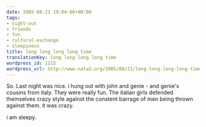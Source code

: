 ```yaml
---
date: 2005-08-21 19:04:06+00:00
tags:
- night-out
- friends
- fun
- cultural-exchange
- sleepiness
title: long long long long time
translationKey: long long long long time
wordpress_id: 1115
wordpress_url: http://www.nata2.org/2005/08/21/long-long-long-long-time/
---
```


So. Last night was nice. i hung out with john and genie - and genie's cousins from italy. They were really fun. The italian girls defended themselves crazy style against the constent barrage of men being thrown against them. it was crazy.

i am sleepy.
